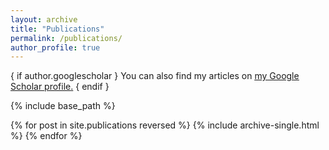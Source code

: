 ```yaml
---
layout: archive
title: "Publications"
permalink: /publications/
author_profile: true
---
```


{ if author.googlescholar }
  You can also find my articles on <u><a href="{{author.googlescholar}}">my Google Scholar profile</a>.</u>
{ endif }

{% include base_path %}

{% for post in site.publications reversed %}
  {% include archive-single.html %}
{% endfor %}
